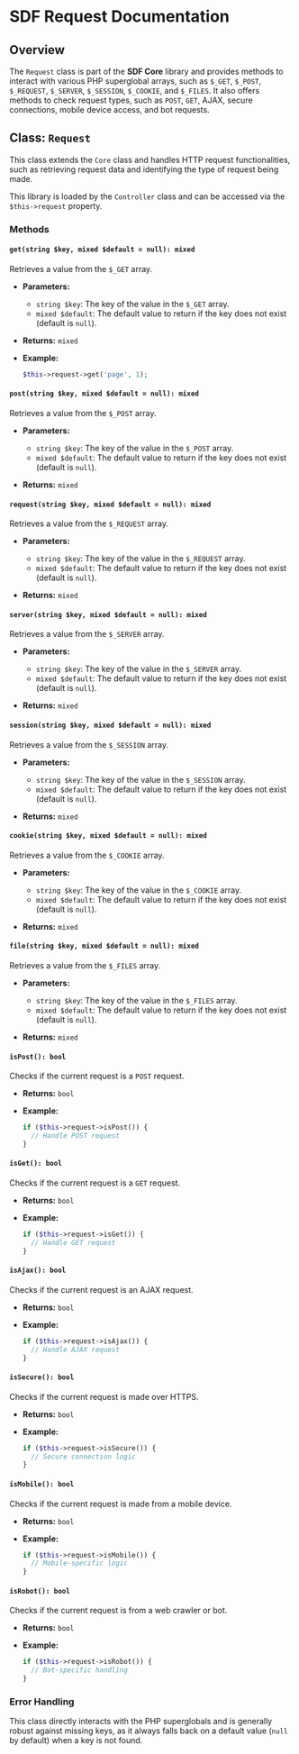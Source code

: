# SDF Request Documentation

## Overview

The `Request` class is part of the **SDF Core** library and provides methods to interact with various PHP superglobal arrays, such as `$_GET`, `$_POST`, `$_REQUEST`, `$_SERVER`, `$_SESSION`, `$_COOKIE`, and `$_FILES`. It also offers methods to check request types, such as `POST`, `GET`, AJAX, secure connections, mobile device access, and bot requests.

## Class: `Request`

This class extends the `Core` class and handles HTTP request functionalities, such as retrieving request data and identifying the type of request being made.

This library is loaded by the `Controller` class and can be accessed via the `$this->request` property.

### Methods

#### `get(string $key, mixed $default = null): mixed`

Retrieves a value from the `$_GET` array.

- **Parameters:**
  - `string $key`: The key of the value in the `$_GET` array.
  - `mixed $default`: The default value to return if the key does not exist (default is `null`).

- **Returns:** `mixed`

- **Example:**
  ```php
  $this->request->get('page', 1);
  ```

#### `post(string $key, mixed $default = null): mixed`

Retrieves a value from the `$_POST` array.

- **Parameters:**
  - `string $key`: The key of the value in the `$_POST` array.
  - `mixed $default`: The default value to return if the key does not exist (default is `null`).

- **Returns:** `mixed`

#### `request(string $key, mixed $default = null): mixed`

Retrieves a value from the `$_REQUEST` array.

- **Parameters:**
  - `string $key`: The key of the value in the `$_REQUEST` array.
  - `mixed $default`: The default value to return if the key does not exist (default is `null`).

- **Returns:** `mixed`

#### `server(string $key, mixed $default = null): mixed`

Retrieves a value from the `$_SERVER` array.

- **Parameters:**
  - `string $key`: The key of the value in the `$_SERVER` array.
  - `mixed $default`: The default value to return if the key does not exist (default is `null`).

- **Returns:** `mixed`

#### `session(string $key, mixed $default = null): mixed`

Retrieves a value from the `$_SESSION` array.

- **Parameters:**
  - `string $key`: The key of the value in the `$_SESSION` array.
  - `mixed $default`: The default value to return if the key does not exist (default is `null`).

- **Returns:** `mixed`

#### `cookie(string $key, mixed $default = null): mixed`

Retrieves a value from the `$_COOKIE` array.

- **Parameters:**
  - `string $key`: The key of the value in the `$_COOKIE` array.
  - `mixed $default`: The default value to return if the key does not exist (default is `null`).

- **Returns:** `mixed`

#### `file(string $key, mixed $default = null): mixed`

Retrieves a value from the `$_FILES` array.

- **Parameters:**
  - `string $key`: The key of the value in the `$_FILES` array.
  - `mixed $default`: The default value to return if the key does not exist (default is `null`).

- **Returns:** `mixed`

#### `isPost(): bool`

Checks if the current request is a `POST` request.

- **Returns:** `bool`

- **Example:**
  ```php
  if ($this->request->isPost()) {
    // Handle POST request
  }
  ```

#### `isGet(): bool`

Checks if the current request is a `GET` request.

- **Returns:** `bool`

- **Example:**
  ```php
  if ($this->request->isGet()) {
    // Handle GET request
  }
  ```

#### `isAjax(): bool`

Checks if the current request is an AJAX request.

- **Returns:** `bool`

- **Example:**
  ```php
  if ($this->request->isAjax()) {
    // Handle AJAX request
  }
  ```

#### `isSecure(): bool`

Checks if the current request is made over HTTPS.

- **Returns:** `bool`

- **Example:**
  ```php
  if ($this->request->isSecure()) {
    // Secure connection logic
  }
  ```

#### `isMobile(): bool`

Checks if the current request is made from a mobile device.

- **Returns:** `bool`

- **Example:**
  ```php
  if ($this->request->isMobile()) {
    // Mobile-specific logic
  }
  ```

#### `isRobot(): bool`

Checks if the current request is from a web crawler or bot.

- **Returns:** `bool`

- **Example:**
  ```php
  if ($this->request->isRobot()) {
    // Bot-specific handling
  }
  ```

### Error Handling

This class directly interacts with the PHP superglobals and is generally robust against missing keys, as it always falls back on a default value (`null` by default) when a key is not found.
